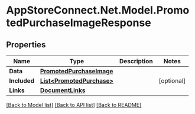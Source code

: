 # AppStoreConnect.Net.Model.PromotedPurchaseImageResponse

## Properties

Name | Type | Description | Notes
------------ | ------------- | ------------- | -------------
**Data** | [**PromotedPurchaseImage**](PromotedPurchaseImage.md) |  | 
**Included** | [**List&lt;PromotedPurchase&gt;**](PromotedPurchase.md) |  | [optional] 
**Links** | [**DocumentLinks**](DocumentLinks.md) |  | 

[[Back to Model list]](../README.md#documentation-for-models) [[Back to API list]](../README.md#documentation-for-api-endpoints) [[Back to README]](../README.md)

